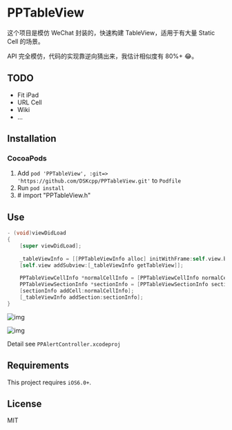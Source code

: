 # PPTableView

这个项目是模仿 WeChat 封装的，快速构建 TableView，适用于有大量 Static Cell 的场景。

API 完全模仿，代码的实现靠逆向猜出来，我估计相似度有 80%+ 😂。

## TODO

- Fit iPad
- URL Cell
- Wiki
- ...

## Installation

### CocoaPods

1. Add `pod 'PPTableView', :git=> 'https://github.com/DSKcpp/PPTableView.git'` to `Podfile`
2. Run `pod install` 
3. \# import "PPTableView.h"

## Use

```objective-c
- (void)viewDidLoad
{
    [super viewDidLoad];
    
    _tableViewInfo = [[PPTableViewInfo alloc] initWithFrame:self.view.bounds style:UITableViewStyleGrouped];
    [self.view addSubview:[_tableViewInfo getTableView]];
  
	PPTableViewCellInfo *normalCellInfo = [PPTableViewCellInfo normalCellForSel:@selector(test) target:self title:@"NormalCell" rightValue:@"rightText" imageName:@"icon" accessoryType:UITableViewCellAccessoryDisclosureIndicator];
    PPTableViewSectionInfo *sectionInfo = [PPTableViewSectionInfo sectionInfoDefault];
    [sectionInfo addCell:normalCellInfo];
    [_tableViewInfo addSection:sectionInfo];
}
```

![img](http://ww3.sinaimg.cn/large/9bffd8f9jw1f3p8pxli8yj20r218iwim.jpg)

![img](http://ww2.sinaimg.cn/mw690/9bffd8f9jw1f3p8pxpzv0j20r218idkn.jpg)


Detail see `PPAlertController.xcodeproj`

## Requirements

This project requires `iOS6.0+`.

## License

MIT

